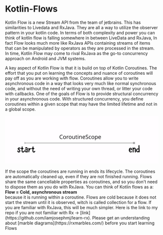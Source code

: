 # Kotlin-Flows

<p>
Kotlin Flow is a new Stream API from the team of jetbrains. This has similarities to 
Livedata and RxJava. They are all a way to utilize the observer pattern in your kotlin code. 
In terms of both complexity and power you can think of kotlin flow is falling somewhere in between 
LiveData and RxJava, In fact Flow looks much more like RxJava APIs containing streams of items that can 
be manipulated by operators as they are processed in the stream. In time, Kotlin Flow may come to rival 
RxJava as the go-to concurrency approach on Android and JVM systems.
</p>
<p>
A key aspect of Kotlin Flow is that it is build on top of Kotlin Coroutines. The effort that you 
put on learning the concepts and nuance of coroutines will pay off as you are working with flow. 
Coroutines allow you to write asynchronous code in a way that looks very much like normal synchronous code, and
without the need of writing your own thread, or litter your code with callbacks. 
One of the goals of Flow is to provide structural concurrency in your asynchronous code. With 
structured concurrency, you define coroutines within a given scope that may have the limited lifetime and not 
in a global scope.
</p>
<img src="https://github.com/iamjosephmj/Kotlin-Flows/blob/main/img/structured_concurrency.png">

<p>
If the scope the coroutines are running in ends its lifecycle. The coroutines are automatically 
cleaned up, even if they are not finished running. Flows share the same cancellable properties as 
coroutines, and so you don't need to dispose them as you do with RxJava. You can think of Kotlin flows as a:
<br>
<b>Flow = Cold, asynchronous stream</b>
<br>
because it is running within a coroutine. Flows are cold because it does not start the stream until 
it is observed, witch is called collection for a flow. If you are familiar with RxJava, this will be much simpler. 
Here is the link to my repo if you are not familiar with Rx -> [link](https://github.com/iamjosephmj/learn-rx).
Please get an understanding about [marble diagrams](https://rxmarbles.com/) before you start learning Flows
</p>
